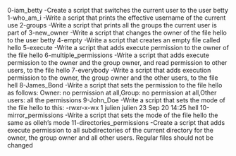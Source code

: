 0-iam_betty -Create a script that switches the current user to the user betty
1-who_am_i -Write a script that prints the effective username of the current use
2-groups -Write a script that prints all the groups the current user is part of
3-new_owner -Write a script that changes the owner of the file hello to the user betty
4-empty -Write a script that creates an empty file called hello
5-execute -Write a script that adds execute permission to the owner of the file hello
6-multiple_permissions -Write a script that adds execute permission to the owner and the group owner, and read permission to other users, to the file hello
7-everybody -Write a script that adds execution permission to the owner, the group owner and the other users, to the file hell
8-James_Bond -Write a script that sets the permission to the file hello as follows: Owner: no permission at all,Group: no permission at all,Other users: all the permissions 
9-John_Doe -Write a script that sets the mode of the file hello to this: -rwxr-x-wx 1 julien julien 23 Sep 20 14:25 hell
10-mirror_permissions -Write a script that sets the mode of the file hello the same as olleh’s mode
11-directories_permissions -Create a script that adds execute permission to all subdirectories of the current directory for the owner, the group owner and all other users. Regular files should not be changed
